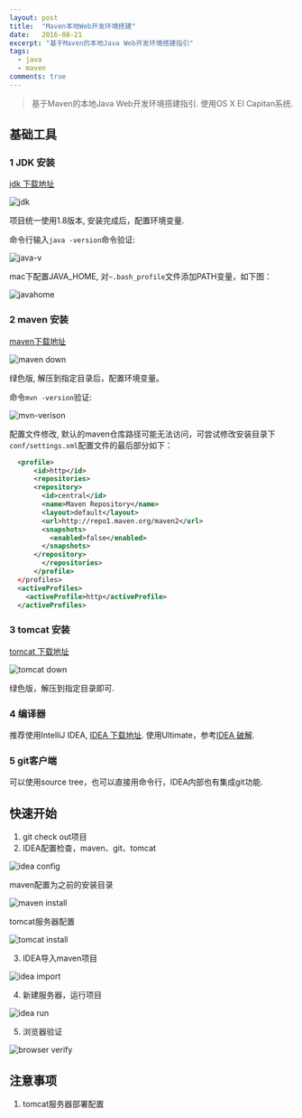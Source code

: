 ```yaml
---
layout: post
title:  "Maven本地Web开发环境搭建"
date:   2016-08-21
excerpt: "基于Maven的本地Java Web开发环境搭建指引"
tags: 
  - java
  - maven
comments: true
---
```


> 基于Maven的本地Java Web开发环境搭建指引. 使用OS X EI Capitan系统.

## 基础工具

### 1 JDK 安装

[jdk 下载地址]

![jdk](http://img.codfly.com/16-8-21/44130731.jpg)

项目统一使用1.8版本, 安装完成后，配置环境变量.

命令行输入`java -version`命令验证:

![java-v](http://img.codfly.com/16-8-21/17672179.jpg)

mac下配置JAVA_HOME, 对`~.bash_profile`文件添加PATH变量，如下图：

![javahome](http://img.codfly.com/16-8-21/5520164.jpg)

### 2 maven 安装

[maven下载地址]

![maven down](http://img.codfly.com/16-8-21/16460014.jpg)

绿色版, 解压到指定目录后，配置环境变量。

命令`mvn -version`验证:

![mvn-verison](http://img.codfly.com/16-8-21/84563308.jpg)

配置文件修改, 默认的maven仓库路径可能无法访问，可尝试修改安装目录下`conf/settings.xml`配置文件的最后部分如下：

``` xml
  <profile>
      <id>http</id>
      <repositories>
	  <repository>
	    <id>central</id>
	    <name>Maven Repository</name>
	    <layout>default</layout>
	    <url>http://repo1.maven.org/maven2</url>
	    <snapshots>
	      <enabled>false</enabled>
	    </snapshots>
	  </repository>
        </repositories>
      </profile>
  </profiles>
  <activeProfiles>
    <activeProfile>http</activeProfile>
  </activeProfiles>
```
    
### 3 tomcat 安装

[tomcat 下载地址]

![tomcat down](http://img.codfly.com/16-8-21/73060279.jpg)

绿色版，解压到指定目录即可.

### 4 编译器

推荐使用IntelliJ IDEA, [IDEA 下载地址]. 使用Ultimate，参考[IDEA 破解].

### 5 git客户端

可以使用source tree，也可以直接用命令行，IDEA内部也有集成git功能.

## 快速开始

1. git check out项目
2. IDEA配置检查，maven、git、tomcat

![idea config](http://img.codfly.com/16-8-21/3828631.jpg)

maven配置为之前的安装目录

![maven install](http://img.codfly.com/16-8-21/83208727.jpg)

tomcat服务器配置

![tomcat install](http://img.codfly.com/16-8-21/93733553.jpg)

3. IDEA导入maven项目

![idea import](http://img.codfly.com/16-8-21/33965261.jpg)

4. 新建服务器，运行项目

![idea run](http://img.codfly.com/16-8-21/16907226.jpg)

5. 浏览器验证

![browser verify](http://img.codfly.com/16-8-21/40554054.jpg)

## 注意事项

1. tomcat服务器部署配置

[maven下载地址]: http://maven.apache.org/download.cgi
[jdk 下载地址]: http://www.oracle.com/technetwork/cn/java/javase/downloads/index.html
[tomcat 下载地址]: http://tomcat.apache.org/download-90.cgi
[IDEA 下载地址]: https://www.jetbrains.com/idea/#chooseYourEdition
[IDEA 破解]: http://idea.lanyus.com/

